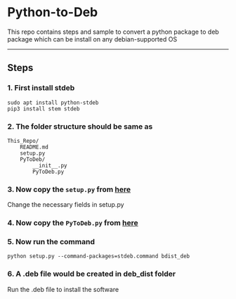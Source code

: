 # Python-to-Deb

This repo contains steps and sample to convert a python package to deb package which can be install on any debian-supported OS
___

## Steps

### 1. First install stdeb

```
sudo apt install python-stdeb
pip3 install stem stdeb
```

### 2. The folder structure should be same as

```
This_Repo/
    README.md
    setup.py
    PyToDeb/
        __init__.py
        PyToDeb.py
```

### 3. Now copy the `setup.py` from [here](setup.py)

Change the necessary fields in setup.py

### 4. Now copy the `PyToDeb.py` from [here](PyToDeb/PyToDeb.py)

### 5. Now run the command

```
python setup.py --command-packages=stdeb.command bdist_deb
```

### 6. A .deb file would be created in deb_dist folder

Run the .deb file to install the software
